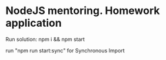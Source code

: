 # NodeJS mentoring. Homework application

Run solution:
npm i && npm start

run "npm run start:sync" for Synchronous Import
